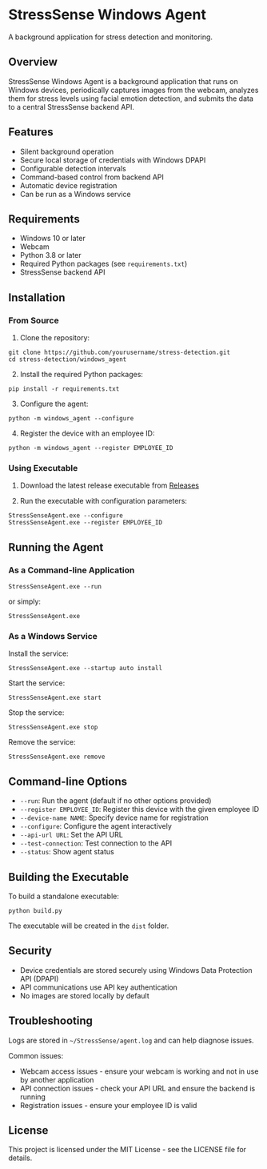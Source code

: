 # StressSense Windows Agent

A background application for stress detection and monitoring.

## Overview

StressSense Windows Agent is a background application that runs on Windows devices, periodically captures images from the webcam, analyzes them for stress levels using facial emotion detection, and submits the data to a central StressSense backend API.

## Features

- Silent background operation
- Secure local storage of credentials with Windows DPAPI
- Configurable detection intervals
- Command-based control from backend API
- Automatic device registration
- Can be run as a Windows service

## Requirements

- Windows 10 or later
- Webcam
- Python 3.8 or later
- Required Python packages (see `requirements.txt`)
- StressSense backend API

## Installation

### From Source

1. Clone the repository:
```
git clone https://github.com/yourusername/stress-detection.git
cd stress-detection/windows_agent
```

2. Install the required Python packages:
```
pip install -r requirements.txt
```

3. Configure the agent:
```
python -m windows_agent --configure
```

4. Register the device with an employee ID:
```
python -m windows_agent --register EMPLOYEE_ID
```

### Using Executable

1. Download the latest release executable from [Releases](https://github.com/yourusername/stress-detection/releases)

2. Run the executable with configuration parameters:
```
StressSenseAgent.exe --configure
StressSenseAgent.exe --register EMPLOYEE_ID
```

## Running the Agent

### As a Command-line Application

```
StressSenseAgent.exe --run
```

or simply:

```
StressSenseAgent.exe
```

### As a Windows Service

Install the service:
```
StressSenseAgent.exe --startup auto install
```

Start the service:
```
StressSenseAgent.exe start
```

Stop the service:
```
StressSenseAgent.exe stop
```

Remove the service:
```
StressSenseAgent.exe remove
```

## Command-line Options

- `--run`: Run the agent (default if no other options provided)
- `--register EMPLOYEE_ID`: Register this device with the given employee ID
- `--device-name NAME`: Specify device name for registration
- `--configure`: Configure the agent interactively
- `--api-url URL`: Set the API URL
- `--test-connection`: Test connection to the API
- `--status`: Show agent status

## Building the Executable

To build a standalone executable:

```
python build.py
```

The executable will be created in the `dist` folder.

## Security

- Device credentials are stored securely using Windows Data Protection API (DPAPI)
- API communications use API key authentication
- No images are stored locally by default

## Troubleshooting

Logs are stored in `~/StressSense/agent.log` and can help diagnose issues.

Common issues:
- Webcam access issues - ensure your webcam is working and not in use by another application
- API connection issues - check your API URL and ensure the backend is running
- Registration issues - ensure your employee ID is valid

## License

This project is licensed under the MIT License - see the LICENSE file for details.
